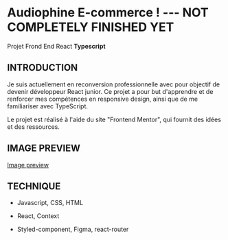 # Audiophine E-commerce ! --- NOT COMPLETELY FINISHED YET

Projet Frond End React **Typescript**

## INTRODUCTION

Je suis actuellement en reconversion professionnelle avec pour objectif de devenir développeur React junior.
Ce projet a pour but d'apprendre et de renforcer mes compétences en responsive design, ainsi que de me familiariser avec TypeScript.

Le projet est réalisé à l'aide du site "Frontend Mentor", qui fournit des idées et des ressources.

## IMAGE PREVIEW

[Image preview](./public/images/preview-project)

## TECHNIQUE

- Javascript, CSS, HTML 

- React, Context

- Styled-component, Figma, react-router
